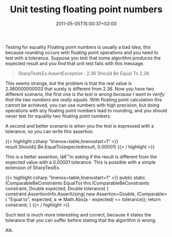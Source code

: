 ﻿---
title: "Unit testing floating point numbers"
description: ""
date: 2011-05-05T15:00:37+02:00
draft: false
tags: [Unit Testing]
categories: [Testing]
---
Testing for equality Floating point numbers is usually a bad idea, this because rounding occurs with floating point operations and you need to test with a tolerance. Suppose you test that some algorithm produces the expected result and you find that unit test fails with this message.

> SharpTestsEx.AssertException : 2.36 Should Be Equal To 2.36.

This seems strange, but the problem is that the real value is 2.360000000003 that surely is different from 2.36. Now you have two different scenario, the first one is *the test is wrong because I want to verify that the two numbers are really equals*. With floating point calculation this cannot be achieved, you can use numbers with high precision, but doing operations with any floating point numbers lead to rounding, and you should never test for equality two floating point numbers.

A second and better scenario is when you the test is expressed with a tolerance, so you can write this assertion.

{{< highlight csharp "linenos=table,linenostart=1" >}}
result.Should().Be.EqualTo(expectedresult, 0.00001)
{{< / highlight >}}

This is a better assertion, Iâ€™m asking if the result is different from the expected value with a 0.00001 tolerance. This is possible with a simple extension of SharpTestEx.

{{< highlight csharp "linenos=table,linenostart=1" >}}
public static IComparableBeConstraints<Double> EqualTo(
this IComparableBeConstraints<Double> constraint,
Double expected,
Double tolerance)
{
constraint.AssertionInfo.AssertUsing<Double>(
new Assertion<Double, IComparable>(
"Equal to", expected, a => Math.Abs(a - expected) <= tolerance));
return constraint;
}
{{< / highlight >}}

Such test is much more interesting and correct, because it states the tolerance that you can suffer before stating that the algorithm is wrong.

Alk.

